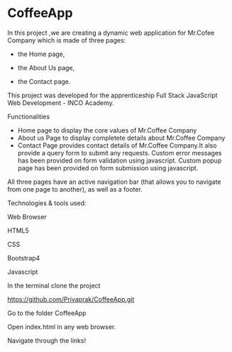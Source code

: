 # CoffeeApp

In this project ,we are creating a dynamic web application for Mr.Cofee Company which is made of three pages: 

- the Home page, 

- the About Us page, 

- the Contact page. 

This project was developed for the apprenticeship Full Stack JavaScript Web Development - INCO Academy.

Functionalities

- Home page to display the core values of Mr.Coffee Company
- About us Page to display completete details about Mr.Coffee Company
- Contact Page provides contact details of Mr.Coffee Company.It also provide a query form to submit any requests.
  Custom error messages has been provided on form validation using javascript. 
  Custom popup page has been provided on form submission using javascript.

All three pages have an active navigation bar (that allows you to navigate from one page to another), as well as a footer. 

Technologies & tools used:

Web Browser

HTML5

CSS

Bootstrap4

Javascript


In the terminal clone the project 

https://github.com/Priyaprak/CoffeeApp.git

Go to the folder CoffeeApp

Open index.html in any web browser.

Navigate through the links!


